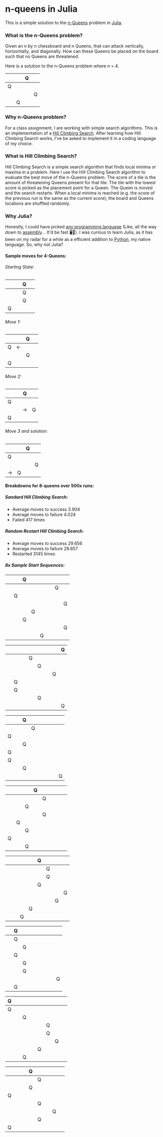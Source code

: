 # n-queens in Julia
This is a simple solution to the [n-Queens](https://en.wikipedia.org/wiki/N_queens) problem in [Julia](https://en.wikipedia.org/wiki/Julia_(programming_language)).

### What is the n-Queens problem?

Given an n by n chessboard and n Queens, that can attack vertically, horizontally, and diagonally. How can these Queens be placed on the board such that no Queens are threatened. 

Here is a solution to the n-Queens problem where n = 4.

&nbsp;|&nbsp;|Q|&nbsp;|
-|-|-|-
Q|&nbsp;|&nbsp;|&nbsp;
&nbsp;|&nbsp;|&nbsp;|Q
&nbsp;|Q|&nbsp;|&nbsp;


### Why n-Queens problem?
For a class assignment, I are working with simple search algorithms. This is an implementation of a [Hill Climbing Search](https://en.wikipedia.org/wiki/Hill_climbing). After learning how Hill Climbing Search works, I've be asked to implement it in a coding language of my choice.

### What is Hill Climbing Search?
Hill Climbing Search is a simple search algorithm that finds local minima or maxima in a problem. Here I use the Hill Climbing Search algorithm to evaluate the best move of the n-Queens problem. The score of a tile is the amount of threatening Queens present for that tile. The tile with the lowest score is picked as the placement point for a Queen. The Queen is moved and the search restarts. When a local minima is reached (e.g. the score of the previous run is the same as the current score), the board and Queens locations are shuffled randomly.

### Why Julia?
Honestly, I could have picked [any programming language](https://en.wikipedia.org/wiki/List_of_programming_languages) (Like, all the way down to [assembly](https://en.wikipedia.org/wiki/Assembly_language)... It'd be fast 🖥💨). I was curious to learn Julia, as it has been on my radar for a while as a efficient addition to [Python](https://en.wikipedia.org/wiki/Python_(programming_language)), my native language. So, why not Julia?

#### Sample moves for 4-Queens:

###### Starting State:
&nbsp;|&nbsp;|Q|&nbsp;|
-|-|-|-
&nbsp;|&nbsp;|Q|&nbsp;|
&nbsp;|&nbsp;|Q|&nbsp;|
Q|&nbsp;|&nbsp;|&nbsp;|

###### Move 1:
&nbsp;|&nbsp;|Q|&nbsp;|
-|-|-|-
Q|<-||&nbsp;|
&nbsp;|&nbsp;|Q|&nbsp;|
Q|&nbsp;|&nbsp;|&nbsp;|

###### Move 2:
&nbsp;|&nbsp;|Q|&nbsp;|
-|-|-|-
Q|&nbsp;|&nbsp;|&nbsp;|
&nbsp;|&nbsp;|->|Q|
Q|&nbsp;|&nbsp;|&nbsp;|

###### Move 3 and solution:
&nbsp;|&nbsp;|Q|&nbsp;|
-|-|-|-
Q|&nbsp;|&nbsp;|&nbsp;|
&nbsp;|&nbsp;|&nbsp;|Q|
->|Q|&nbsp;|&nbsp;|

#### Breakdowns for 8-queens over 500x runs:
##### Sandard Hill Climbing Search:
* Average moves to success 3.904
* Average moves to failure 4.024
* Failed 417 times
##### Random Restart Hill Climbing Search:
* Average moves to success 29.656
* Average moves to failure 28.657
* Restarted 3145 times

##### 8x Sample Start Sequences:
&nbsp;|&nbsp;|Q|&nbsp;|&nbsp;|&nbsp;|&nbsp;|&nbsp;|
-|-|-|-|-|-|-|-
&nbsp;|&nbsp;|&nbsp;|&nbsp;|&nbsp;|&nbsp;|Q|&nbsp;|
&nbsp;|Q|&nbsp;|&nbsp;|&nbsp;|&nbsp;|&nbsp;|&nbsp;|
&nbsp;|&nbsp;|&nbsp;|&nbsp;|&nbsp;|&nbsp;|&nbsp;|Q|
&nbsp;|&nbsp;|&nbsp;|Q|&nbsp;|&nbsp;|&nbsp;|&nbsp;|
&nbsp;|&nbsp;|Q|&nbsp;|&nbsp;|&nbsp;|&nbsp;|&nbsp;|
&nbsp;|&nbsp;|&nbsp;|&nbsp;|&nbsp;|&nbsp;|&nbsp;|Q|
&nbsp;|&nbsp;|&nbsp;|&nbsp;|Q|&nbsp;|&nbsp;|&nbsp;|

&nbsp;|&nbsp;|&nbsp;|&nbsp;|&nbsp;|&nbsp;|&nbsp;|Q|
-|-|-|-|-|-|-|-
&nbsp;|&nbsp;|&nbsp;|Q|&nbsp;|&nbsp;|&nbsp;|&nbsp;|
&nbsp;|&nbsp;|&nbsp;|&nbsp;|Q|&nbsp;|&nbsp;|&nbsp;|
&nbsp;|&nbsp;|&nbsp;|&nbsp;|&nbsp;|&nbsp;|Q|&nbsp;|
&nbsp;|Q|&nbsp;|&nbsp;|&nbsp;|&nbsp;|&nbsp;|&nbsp;|
&nbsp;|Q|&nbsp;|&nbsp;|&nbsp;|&nbsp;|&nbsp;|&nbsp;|
&nbsp;|&nbsp;|&nbsp;|&nbsp;|Q|&nbsp;|&nbsp;|&nbsp;|
&nbsp;|&nbsp;|&nbsp;|&nbsp;|&nbsp;|&nbsp;|&nbsp;|Q|

&nbsp;|&nbsp;|Q|&nbsp;|&nbsp;|&nbsp;|&nbsp;|&nbsp;|
-|-|-|-|-|-|-|-
&nbsp;|&nbsp;|&nbsp;|Q|&nbsp;|&nbsp;|&nbsp;|&nbsp;|
Q|&nbsp;|&nbsp;|&nbsp;|&nbsp;|&nbsp;|&nbsp;|&nbsp;|
&nbsp;|&nbsp;|Q|&nbsp;|&nbsp;|&nbsp;|&nbsp;|&nbsp;|
Q|&nbsp;|&nbsp;|&nbsp;|&nbsp;|&nbsp;|&nbsp;|&nbsp;|
Q|&nbsp;|&nbsp;|&nbsp;|&nbsp;|&nbsp;|&nbsp;|&nbsp;|
&nbsp;|&nbsp;|Q|&nbsp;|&nbsp;|&nbsp;|&nbsp;|&nbsp;|
&nbsp;|&nbsp;|&nbsp;|&nbsp;|&nbsp;|&nbsp;|&nbsp;|Q|

&nbsp;|&nbsp;|&nbsp;|Q|&nbsp;|&nbsp;|&nbsp;|&nbsp;|
-|-|-|-|-|-|-|-
&nbsp;|&nbsp;|&nbsp;|&nbsp;|Q|&nbsp;|&nbsp;|&nbsp;|
&nbsp;|&nbsp;|Q|&nbsp;|&nbsp;|&nbsp;|&nbsp;|&nbsp;|
&nbsp;|&nbsp;|&nbsp;|&nbsp;|Q|&nbsp;|&nbsp;|&nbsp;|
&nbsp;|Q|&nbsp;|&nbsp;|&nbsp;|&nbsp;|&nbsp;|&nbsp;|
&nbsp;|&nbsp;|Q|&nbsp;|&nbsp;|&nbsp;|&nbsp;|&nbsp;|
Q|&nbsp;|&nbsp;|&nbsp;|&nbsp;|&nbsp;|&nbsp;|&nbsp;|
&nbsp;|&nbsp;|Q|&nbsp;|&nbsp;|&nbsp;|&nbsp;|&nbsp;|



&nbsp;|&nbsp;|&nbsp;|&nbsp;|Q|&nbsp;|&nbsp;|&nbsp;|
-|-|-|-|-|-|-|-
&nbsp;|&nbsp;|&nbsp;|&nbsp;|&nbsp;|Q|&nbsp;|&nbsp;|
&nbsp;|&nbsp;|&nbsp;|&nbsp;|&nbsp;|Q|&nbsp;|&nbsp;|
&nbsp;|&nbsp;|&nbsp;|&nbsp;|Q|&nbsp;|&nbsp;|&nbsp;|
&nbsp;|&nbsp;|&nbsp;|&nbsp;|&nbsp;|&nbsp;|&nbsp;|Q|
&nbsp;|&nbsp;|&nbsp;|&nbsp;|&nbsp;|&nbsp;|Q|&nbsp;|
&nbsp;|&nbsp;|&nbsp;|Q|&nbsp;|&nbsp;|&nbsp;|&nbsp;|
&nbsp;|&nbsp;|Q|&nbsp;|&nbsp;|&nbsp;|&nbsp;|&nbsp;|

&nbsp;|Q|&nbsp;|&nbsp;|&nbsp;|&nbsp;|&nbsp;|&nbsp;|
-|-|-|-|-|-|-|-
&nbsp;|Q|&nbsp;|&nbsp;|&nbsp;|&nbsp;|&nbsp;|&nbsp;|
&nbsp;|&nbsp;|Q|&nbsp;|&nbsp;|&nbsp;|&nbsp;|&nbsp;|
&nbsp;|Q|&nbsp;|&nbsp;|&nbsp;|&nbsp;|&nbsp;|&nbsp;|
&nbsp;|&nbsp;|Q|&nbsp;|&nbsp;|&nbsp;|&nbsp;|&nbsp;|
&nbsp;|&nbsp;|Q|&nbsp;|&nbsp;|&nbsp;|&nbsp;|&nbsp;|
&nbsp;|&nbsp;|&nbsp;|&nbsp;|&nbsp;|&nbsp;|&nbsp;|Q|
&nbsp;|Q|&nbsp;|&nbsp;|&nbsp;|&nbsp;|&nbsp;|&nbsp;|

Q|&nbsp;|&nbsp;|&nbsp;|&nbsp;|&nbsp;|&nbsp;|&nbsp;|
-|-|-|-|-|-|-|-
Q|&nbsp;|&nbsp;|&nbsp;|&nbsp;|&nbsp;|&nbsp;|&nbsp;|
&nbsp;|&nbsp;|Q|&nbsp;|&nbsp;|&nbsp;|&nbsp;|&nbsp;|
&nbsp;|&nbsp;|&nbsp;|&nbsp;|&nbsp;|Q|&nbsp;|&nbsp;|
&nbsp;|&nbsp;|&nbsp;|&nbsp;|&nbsp;|Q|&nbsp;|&nbsp;|
&nbsp;|&nbsp;|&nbsp;|&nbsp;|&nbsp;|&nbsp;|Q|&nbsp;|
&nbsp;|&nbsp;|&nbsp;|&nbsp;|Q|&nbsp;|&nbsp;|&nbsp;|
&nbsp;|&nbsp;|Q|&nbsp;|&nbsp;|&nbsp;|&nbsp;|&nbsp;|

&nbsp;|&nbsp;|&nbsp;|Q|&nbsp;|&nbsp;|&nbsp;|&nbsp;|
-|-|-|-|-|-|-|-
&nbsp;|&nbsp;|&nbsp;|&nbsp;|Q|&nbsp;|&nbsp;|&nbsp;|
&nbsp;|&nbsp;|&nbsp;|Q|&nbsp;|&nbsp;|&nbsp;|&nbsp;|
Q|&nbsp;|&nbsp;|&nbsp;|&nbsp;|&nbsp;|&nbsp;|&nbsp;|
&nbsp;|&nbsp;|&nbsp;|&nbsp;|Q|&nbsp;|&nbsp;|&nbsp;|
&nbsp;|&nbsp;|&nbsp;|&nbsp;|&nbsp;|&nbsp;|Q|&nbsp;|
&nbsp;|&nbsp;|&nbsp;|&nbsp;|Q|&nbsp;|&nbsp;|&nbsp;|
Q|&nbsp;|&nbsp;|&nbsp;|&nbsp;|&nbsp;|&nbsp;|&nbsp;|